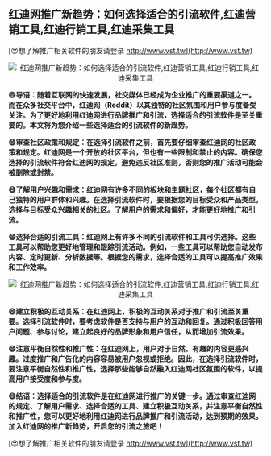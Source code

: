 ## **红迪网推广新趋势：如何选择适合的引流软件,红迪营销工具,红迪行销工具,红迪采集工具**

[😍想了解推广相关软件的朋友请登录 http://www.vst.tw](http://www.vst.tw)

 <center><img src="https://vst.tw/MP4/tuiguang/png/7.png" alt="红迪网推广新趋势：如何选择适合的引流软件,红迪营销工具,红迪行销工具,红迪采集工具"></center>

**😄导语：随着互联网的快速发展，社交媒体已经成为企业推广的重要渠道之一。而在众多社交平台中，红迪网（Reddit）以其独特的社区氛围和用户参与度备受关注。为了更好地利用红迪网进行品牌推广和引流，选择适合的引流软件是至关重要的。本文将为您介绍一些选择适合的引流软件的新趋势。**

**😄审查社区政策和规定：在选择引流软件之前，首先要仔细审查红迪网的社区政策和规定。红迪网是一个开放的社区平台，但也有一些限制和禁止的内容。确保您选择的引流软件符合红迪网的规定，避免违反社区准则，否则您的推广活动可能会被删除或封禁。**

**😄了解用户兴趣和需求：红迪网有许多不同的板块和主题社区，每个社区都有自己独特的用户群体和兴趣。在选择引流软件时，要根据您的目标受众和产品类型，选择与目标受众兴趣相关的社区。了解用户的需求和偏好，才能更好地推广和引流。**

**😄选择合适的引流工具：红迪网上有许多不同的引流软件和工具可供选择。这些工具可以帮助您更好地管理和跟踪引流活动。例如，一些工具可以帮助您自动发布内容、定时更新、分析数据等。根据您的需求，选择合适的工具可以提高推广效果和工作效率。**

 <center><img src="https://vst.tw/MP4/tuiguang/png/5.png" alt="红迪网推广新趋势：如何选择适合的引流软件,红迪营销工具,红迪行销工具,红迪采集工具"></center>

**😄建立积极的互动关系：在红迪网上，积极的互动关系对于推广和引流至关重要。选择引流软件时，要考虑软件是否支持与用户的互动和回复。通过积极回答用户问题、参与讨论，建立起良好的品牌形象和用户信任，从而增加引流效果。**

**😄注意平衡自然性和推广性：在红迪网上，用户对于自然、有趣的内容更感兴趣。过度推广和广告化的内容容易被用户忽视或拒绝。因此，在选择引流软件时，要注意平衡自然性和推广性。选择那些能够自然融入红迪网社区氛围的软件，以提高用户接受度和参与度。**

**😄结语：选择适合的引流软件是在红迪网进行推广的关键一步。通过审查红迪网的规定、了解用户需求、选择合适的工具、建立积极互动关系，并注意平衡自然性和推广性，您可以更好地利用红迪网进行品牌推广和引流活动，达到预期的效果。加入红迪网的推广新趋势，开启您的引流之旅吧！**

[😍想了解推广相关软件的朋友请登录 http://www.vst.tw](http://www.vst.tw)



